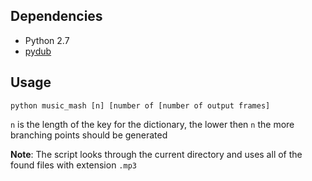 ## Dependencies

* Python 2.7
* [pydub](http://pydub.com/)


## Usage

`python music_mash [n] [number of [number of output frames]`

`n` is the length of the key for the dictionary, the lower then `n` the more branching points should be generated

__Note__: The script looks through the current directory and uses all of the found files with extension `.mp3`
